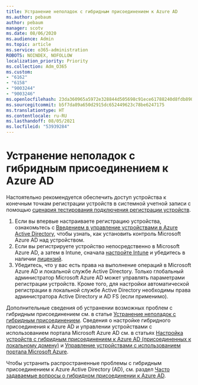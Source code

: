 ```yaml
---
title: Устранение неполадок с гибридным присоединением к Azure AD
ms.author: pebaum
author: pebaum
manager: scotv
ms.date: 08/06/2020
ms.audience: Admin
ms.topic: article
ms.service: o365-administration
ROBOTS: NOINDEX, NOFOLLOW
localization_priority: Priority
ms.collection: Adm_O365
ms.custom:
- "6162"
- "6158"
- "9003244"
- "9003246"
ms.openlocfilehash: 23da360965a5972e328844d505698c91ece61788240d8fdb8909fff3a7ef0d7f
ms.sourcegitcommit: b5f7da89a650d2915dc652449623c78be6247175
ms.translationtype: HT
ms.contentlocale: ru-RU
ms.lasthandoff: 08/05/2021
ms.locfileid: "53939284"
---
```

# <a name="troubleshoot-hybrid-azure-ad-join"></a>Устранение неполадок с гибридным присоединением к Azure AD

Настоятельно рекомендуется обеспечить доступ устройства к конечным точкам регистрации устройств в системной учетной записи с помощью [сценария тестирования подключения регистрации устройств](https://docs.microsoft.com/samples/azure-samples/testdeviceregconnectivity/testdeviceregconnectivity/).

1. Если вы впервые настраиваете регистрацию устройства, ознакомьтесь с [Введением в управление устройствами в Azure Active Directory](https://docs.microsoft.com/samples/azure-samples/testdeviceregconnectivity/testdeviceregconnectivity/), чтобы узнать, как установить контроль Microsoft Azure AD над устройством.
1. Если вы регистрируете устройство непосредственно в Microsoft Azure AD, а затем в Intune, сначала [настройте Intune](https://docs.microsoft.com/mem/intune/enrollment/device-enrollment?WT.mc_id=Portal-Microsoft_Azure_Support) и убедитесь в наличии [лицензий](https://docs.microsoft.com/mem/intune/fundamentals/licenses-assign?WT.mc_id=Portal-Microsoft_Azure_Support).
1. Убедитесь, что у вас есть права на выполнение операций в Microsoft Azure AD и локальной службе Active Directory. Только глобальный администратор Microsoft Azure AD может управлять параметрами регистрации устройств. Кроме того, для настройки автоматической регистрации в локальной службе Active Directory необходимы права администратора Active Directory и AD FS (если применимо).

Дополнительные сведения об устранении возможных проблем с гибридным присоединением см. в статье [Устранение неполадок с гибридным присоединением](https://docs.microsoft.com/azure/active-directory/devices/troubleshoot-hybrid-join-windows-current). Сведения о настройке гибридного присоединения к Azure AD и управлении устройствами с использованием портала Microsoft Azure AD см. в статьях [Настройка устройств с гибридным присоединением к Azure AD (присоединенных к локальному домену)](https://docs.microsoft.com/azure/active-directory/devices/hybrid-azuread-join-plan?WT.mc_id=Portal-Microsoft_Azure_Support) и [Управление устройствами с использованием портала Microsoft Azure](https://docs.microsoft.com/azure/active-directory/devices/device-management-azure-portal?WT.mc_id=Portal-Microsoft_Azure_Support).

Чтобы устранить распространенные проблемы с гибридным присоединением к Azure Active Directory (AD), см. раздел [Часто задаваемые вопросы о гибридном присоединении к Azure AD](https://docs.microsoft.com/azure/active-directory/devices/faq#hybrid-azure-ad-join-faq).
